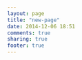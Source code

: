 ```yaml
---
layout: page
title: "new-page"
date: 2014-12-06 18:51
comments: true
sharing: true
footer: true
---
```

